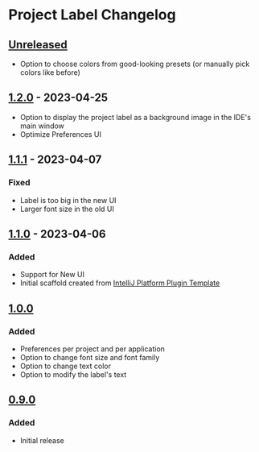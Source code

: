 <!-- Keep a Changelog guide -> https://keepachangelog.com -->

# Project Label Changelog

## [Unreleased]
- Option to choose colors from good-looking presets (or manually pick colors like before)

## [1.2.0] - 2023-04-25
- Option to display the project label as a background image in the IDE's main window
- Optimize Preferences UI

## [1.1.1] - 2023-04-07

### Fixed
- Label is too big in the new UI
- Larger font size in the old UI

## [1.1.0] - 2023-04-06

### Added
- Support for New UI
- Initial scaffold created from [IntelliJ Platform Plugin Template](https://github.com/JetBrains/intellij-platform-plugin-template)

## [1.0.0]

### Added
- Preferences per project and per application
- Option to change font size and font family
- Option to change text color
- Option to modify the label's text

## [0.9.0]

### Added
- Initial release

[Unreleased]: https://github.com/drinchev/project-label/compare/v1.2.0...HEAD
[1.2.0]: https://github.com/drinchev/project-label/compare/v1.1.1...v1.2.0
[1.1.1]: https://github.com/drinchev/project-label/compare/v1.1.0...v1.1.1
[1.1.0]: https://github.com/drinchev/project-label/compare/v1.0.0...v1.1.0
[1.0.0]: https://github.com/drinchev/project-label/compare/v0.9.0...v1.0.0
[0.9.0]: https://github.com/drinchev/project-label/commits/v0.9.0
